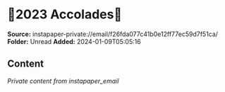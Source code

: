 # 🥇2023 Accolades🥇

**Source:** instapaper-private://email/f26fda077c41b0e12ff77ec59d7f51ca/
**Folder:** Unread
**Added:** 2024-01-09T05:05:16




## Content
*Private content from instapaper_email*
